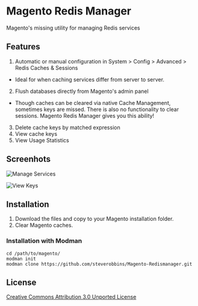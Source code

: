 Magento Redis Manager
==============================

Magento's missing utility for managing Redis services

## Features

1. Automatic or manual configuration in System > Config > Advanced > Redis Caches & Sessions
 * Ideal for when caching services differ from server to server.
2. Flush databases directly from Magento's admin panel
 * Though caches can be cleared via native Cache Management, sometimes keys are missed.  There is also no functionality to clear sessions.  Magento Redis Manager gives you this ability!
3. Delete cache keys by matched expression
4. View cache keys
5. View Usage Statistics


## Screenhots

![Manage Services](http://i.imgur.com/ffUDlC8.png)

![View Keys](http://i.imgur.com/VGjLgGE.png)

## Installation

1. Download the files and copy to your Magento installation folder.
2. Clear Magento caches.

### Installation with Modman

    cd /path/to/magento/
    modman init
    modman clone https://github.com/steverobbins/Magento-Redismanager.git

## License

[Creative Commons Attribution 3.0 Unported License](http://creativecommons.org/licenses/by/3.0/deed.en_US)
